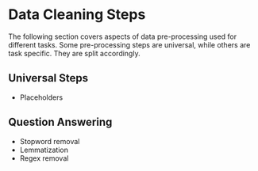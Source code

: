  # Data Cleaning Steps
 
 The following section covers aspects of data pre-processing used for different tasks. Some pre-processing steps are universal, while others are task specific. They are split accordingly.

## Universal Steps
- Placeholders

## Question Answering
- Stopword removal
- Lemmatization
- Regex removal
